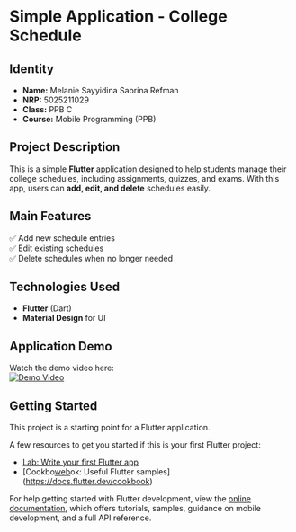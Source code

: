 # Simple Application - College Schedule  

## Identity  
- **Name:** Melanie Sayyidina Sabrina Refman  
- **NRP:** 5025211029  
- **Class:** PPB C  
- **Course:** Mobile Programming (PPB)  

## Project Description  
This is a simple **Flutter** application designed to help students manage their college schedules, including assignments, quizzes, and exams. With this app, users can **add, edit, and delete** schedules easily.  

## Main Features  
✅ Add new schedule entries  
✅ Edit existing schedules  
✅ Delete schedules when no longer needed  

## Technologies Used  
- **Flutter** (Dart)  
- **Material Design** for UI  

## Application Demo  
Watch the demo video here:  
[![Demo Video](https://img.youtube.com/vi/Jut-HOkn2UI/0.jpg)](https://youtu.be/Jut-HOkn2UI)  

## Getting Started

This project is a starting point for a Flutter application.

A few resources to get you started if this is your first Flutter project:

- [Lab: Write your first Flutter app](https://docs.flutter.dev/get-started/codelab)
- [Cookbo[web](web)ok: Useful Flutter samples](https://docs.flutter.dev/cookbook)

For help getting started with Flutter development, view the
[online documentation](https://docs.flutter.dev/), which offers tutorials,
samples, guidance on mobile development, and a full API reference.
